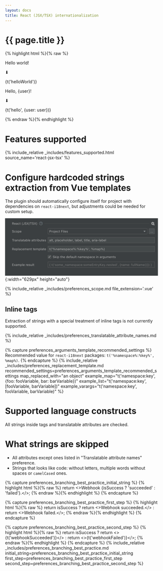 ```yaml
---
layout: docs
title: React (JSX/TSX) internationalization
---
```


<h1>{{ page.title }}</h1>

{% highlight html %}{% raw %}
<p>Hello world!</p>
⬇
<p>{t('helloWorld')}</p>
<!-- locales/en.js: helloWorld: 'Hello world!' -->

<p>Hello, {user}!</p>
⬇
<p>{t('hello', {user: user})}</p>
<!-- locales/en.js: helloWorld: 'Hello, {{user}}!' -->
{% endraw %}{% endhighlight %}


# Features supported

{% 
  include_relative _includes/features_supported.html
  source_name='react-jsx-tsx'
%}


# Configure hardcoded strings extraction from Vue templates

The plugin should automatically configure itself for project with dependencies on `react-i18next`, but adjustments could be needed for custom setup.

![Ract Source Code Preferences screenshot](assets/react-jsx-tsx.png){:width="629px" height="auto"}

{% 
  include_relative _includes/preferences_scope.md
  file_extension='.vue'
%}


## Inline tags

Extraction of strings with a special treatment of inline tags is not currently supported.


{% include_relative _includes/preferences_translatable_attribute_names.md %}


{% capture preferences_arguments_template_recommended_settings %}
Recommended value for `react-i18next` packages: `t('%namespace%:%key%', %map%)`.
{% endcapture %}
{%
  include_relative _includes/preferences_replacement_template.md
  recommended_settings=preferences_arguments_template_recommended_settings
  map_replaced_with="an object"
  example_map="t('namespace:key', {foo: fooVariable, bar: barVariable})"
  example_list="t('namespace:key', [fooVariable, barVariable])"
  example_varargs="t('namespace:key', fooVariable, barVariable)"
%}


# Supported language constructs

All strings inside tags and translatable attributes are checked.


# What strings are skipped

* All attributes except ones listed in "Translatable attribute names" preference.
* Strings that looks like code: without letters, multiple words without spaces or `camelCased` ones.

{% capture preferences_branching_best_practice_initial_string %}
{% highlight html %}{% raw %}
return <>Webhook {isSuccess ? 'succeeded' : 'failed'}.</>;
{% endraw %}{% endhighlight %}
{% endcapture %}

{% capture preferences_branching_best_practice_first_step %}
{% highlight html %}{% raw %}
return isSuccess
  ? return <>Webhook succeeded.</>
  : return <>Webhook failed.</>;
{% endraw %}{% endhighlight %}
{% endcapture %}

{% capture preferences_branching_best_practice_second_step %}
{% highlight html %}{% raw %}
return isSuccess
  ? return <>{t('webhookSucceeded')}</>
  : return <>{t('webhookFailed')}</>;
{% endraw %}{% endhighlight %}
{% endcapture %}
{% 
  include_relative _includes/preferences_branching_best_practice.md
  initial_string=preferences_branching_best_practice_initial_string
  first_step=preferences_branching_best_practice_first_step
  second_step=preferences_branching_best_practice_second_step
%}